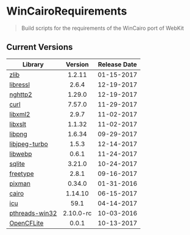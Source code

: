 # WinCairoRequirements
> Build scripts for the requirements of the WinCairo port of WebKit

## Current Versions

| Library | Version | Release Date |
|---|:---:|:---:|
| [zlib](http://zlib.net) | 1.2.11 | 01-15-2017 |
| [libressl](https://www.libressl.org) | 2.6.4 | 12-19-2017 |
| [nghttp2](https://nghttp2.org) | 1.29.0 | 12-19-2017 |
| [curl](https://curl.haxx.se) | 7.57.0 | 11-29-2017 |
| [libxml2](http://xmlsoft.org/) | 2.9.7 | 11-02-2017 |
| [libxslt](http://xmlsoft.org/libxslt/) | 1.1.32 | 11-02-2017 |
| [libpng](http://www.libpng.org/pub/png/libpng.html) | 1.6.34 | 09-29-2017 |
| [libjpeg-turbo](http://libjpeg-turbo.virtualgl.org) | 1.5.3 | 12-14-2017 |
| [libwebp](https://github.com/webmproject/libwebp) | 0.6.1 | 11-24-2017 |
| [sqlite](http://sqlite.org) | 3.21.0 | 10-24-2017 |
| [freetype](https://www.freetype.org) | 2.8.1 | 09-16-2017 |
| [pixman](http://www.pixman.org) | 0.34.0 | 01-31-2016 |
| [cairo](https://www.cairographics.org) | 1.14.10 | 06-15-2017 |
| [icu](http://site.icu-project.org) | 59.1 | 04-14-2017 |
| [pthreads-win32](https://sourceforge.net/projects/pthreads4w/) | 2.10.0-rc | 10-03-2016 |
| [OpenCFLite](https://github.com/fujii/OpenCFLite) | 0.0.1 | 10-13-2017 |
